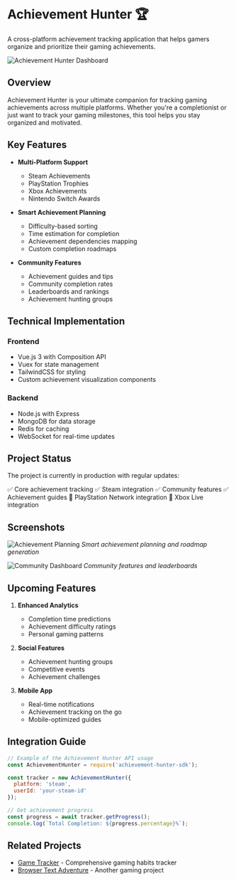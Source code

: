 # Achievement Hunter 🏆

A cross-platform achievement tracking application that helps gamers organize and prioritize their gaming achievements.

![Achievement Hunter Dashboard](/src/assets/projects/achievement-hunter-dashboard.png)

## Overview

Achievement Hunter is your ultimate companion for tracking gaming achievements across multiple platforms. Whether you're a completionist or just want to track your gaming milestones, this tool helps you stay organized and motivated.

## Key Features

- **Multi-Platform Support**
  - Steam Achievements
  - PlayStation Trophies
  - Xbox Achievements
  - Nintendo Switch Awards

- **Smart Achievement Planning**
  - Difficulty-based sorting
  - Time estimation for completion
  - Achievement dependencies mapping
  - Custom completion roadmaps

- **Community Features**
  - Achievement guides and tips
  - Community completion rates
  - Leaderboards and rankings
  - Achievement hunting groups

## Technical Implementation

### Frontend
- Vue.js 3 with Composition API
- Vuex for state management
- TailwindCSS for styling
- Custom achievement visualization components

### Backend
- Node.js with Express
- MongoDB for data storage
- Redis for caching
- WebSocket for real-time updates

## Project Status

The project is currently in production with regular updates:

✅ Core achievement tracking
✅ Steam integration
✅ Community features
✅ Achievement guides
🚧 PlayStation Network integration
🚧 Xbox Live integration

## Screenshots

![Achievement Planning](/src/assets/projects/achievement-hunter-planning.png)
*Smart achievement planning and roadmap generation*

![Community Dashboard](/src/assets/projects/achievement-hunter-community.png)
*Community features and leaderboards*

## Upcoming Features

1. **Enhanced Analytics**
   - Completion time predictions
   - Achievement difficulty ratings
   - Personal gaming patterns

2. **Social Features**
   - Achievement hunting groups
   - Competitive events
   - Achievement challenges

3. **Mobile App**
   - Real-time notifications
   - Achievement tracking on the go
   - Mobile-optimized guides

## Integration Guide

```javascript
// Example of the Achievement Hunter API usage
const AchievementHunter = require('achievement-hunter-sdk');

const tracker = new AchievementHunter({
  platform: 'steam',
  userId: 'your-steam-id'
});

// Get achievement progress
const progress = await tracker.getProgress();
console.log(`Total Completion: ${progress.percentage}%`);
```

## Related Projects

- [Game Tracker](/projects/1) - Comprehensive gaming habits tracker
- [Browser Text Adventure](/projects/8) - Another gaming project 
